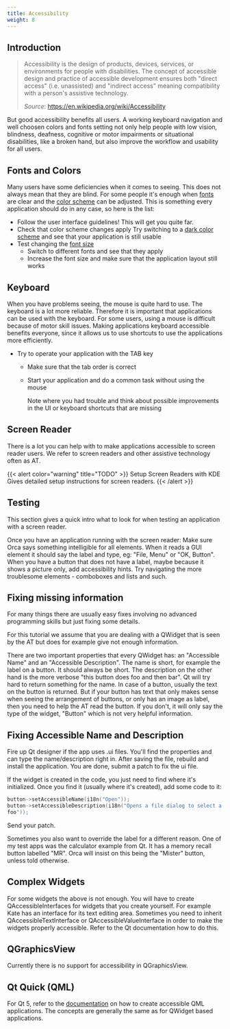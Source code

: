 ```yaml
---
title: Accessibility
weight: 8
---
```


Introduction
------------

> Accessibility is the design of products, devices, services, or
> environments for people with disabilities. The concept of accessible
> design and practice of accessible development ensures both \"direct
> access\" (i.e. unassisted) and \"indirect access\" meaning
> compatibility with a person\'s assistive technology.
>
> *Source*: <https://en.wikipedia.org/wiki/Accessibility>

But good accessibility benefits all users. A working keyboard navigation
and well choosen colors and fonts setting not only help people with low
vision, blindness, deafness, cognitive or motor impairments or
situational disabilities, like a broken hand, but also improve the
workflow and usability for all users.

Fonts and Colors
----------------

Many users have some deficiencies when it comes to seeing. This does not
always mean that they are blind. For some people it\'s enough when
[fonts](/hig/style/typography>) are clear and the [color scheme](/hig/style/color/)
can be adjusted. This is something every application should do in any
case, so here is the list:

-   Follow the user interface guidelines! This will get you quite far.
-   Check that color scheme changes apply Try switching to a
    [dark color scheme](/hig/style/color/dark) and see that your
    application is still usable
-   Test changing the [font size](/hig/style/typography)
    -   Switch to different fonts and see that they apply
    -   Increase the font size and make sure that the application layout
        still works

Keyboard
--------

When you have problems seeing, the mouse is quite hard to use. The
keyboard is a lot more reliable. Therefore it is important that
applications can be used with the keyboard. For some users, using a
mouse is difficult because of motor skill issues. Making applications
keyboard accessible benefits everyone, since it allows us to use
shortcuts to use the applications more efficiently.

-   Try to operate your application with the TAB key
    -   Make sure that the tab order is correct

    -   Start your application and do a common task without using the
        mouse

        Note where you had trouble and think about possible improvements
        in the UI or keyboard shortcuts that are missing

Screen Reader
-------------

There is a lot you can help with to make applications accessible to
screen reader users. We refer to screen readers and other assistive
technology often as AT.

{{< alert color="warning" title="TODO" >}}
Setup Screen Readers with KDE Gives detailed setup instructions for
screen readers.
{{< /alert >}}

Testing
-------

This section gives a quick intro what to look for when testing an
application with a screen reader.

Once you have an application running with the screen reader: Make sure
Orca says something intelligible for all elements. When it reads a GUI
element it should say the label and type, eg: \"File, Menu\" or \"OK,
Button\". When you have a button that does not have a label, maybe
because it shows a picture only, add accessibility hints. Try navigating
the more troublesome elements - comboboxes and lists and such.

Fixing missing information
--------------------------

For many things there are usually easy fixes involving no advanced
programming skills but just fixing some details.

For this tutorial we assume that you are dealing with a QWidget that is
seen by the AT but does for example give not enough information.

There are two important properties that every QWidget has: an
\"Accessible Name\" and an \"Accessible Description\". The name is
short, for example the label on a button. It should always be short. The
description on the other hand is the more verbose \"this button does foo
and then bar\". Qt will try hard to return something for the name. In
case of a button, usually the text on the button is returned. But if
your button has text that only makes sense when seeing the arrangement
of buttons, or only has an image as label, then you need to help the AT
read the button. If you don\'t, it will only say the type of the widget,
\"Button\" which is not very helpful information.

Fixing Accessible Name and Description
--------------------------------------

Fire up Qt designer if the app uses .ui files. You\'ll find the
properties and can type the name/description right in. After saving the
file, rebuild and install the application. You are done, submit a patch
to fix the ui file.

If the widget is created in the code, you just need to find where it\'s
initialized. Once you find it (usually where it\'s created), add some
code to it:

```.c++
button->setAccessibleName(i18n("Open"));
button->setAccessibleDescription(i18n("Opens a file dialog to select a new 
foo"));
```

Send your patch.

Sometimes you also want to override the label for a different reason.
One of my test apps was the calculator example from Qt. It has a memory
recall button labelled \"MR\". Orca will insist on this being the
\"Mister\" button, unless told otherwise.

Complex Widgets
---------------

For some widgets the above is not enough. You will have to create
QAccessibleInterfaces for widgets that you create yourself. For example
Kate has an interface for its text editing area. Sometimes you need to
inherit QAccessibleTextInterface or QAccessibleValueInterface in order
to make the widgets properly accessible. Refer to the Qt documentation
how to do this.

QGraphicsView
-------------

Currently there is no support for accessibility in QGraphicsView.

Qt Quick (QML)
--------------

For Qt 5, refer to the
[documentation](https://doc.qt.io/qt-5/accessible.html) on how to create
accessible QML applications. The concepts are generally the same as for
QWidget based applications.
